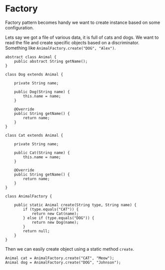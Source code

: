 # Factory

Factory pattern becomes handy we want to create instance based on some configuration. 

Lets say we got a file of various data, it is full of cats and dogs. We want to read the file and create specific objects based on a discriminator. Something like `AnimalFactory.create("DOG", "Alex")`.

```
abstract class Animal {
    public abstract String getName();
}

class Dog extends Animal {

    private String name;

    public Dog(String name) {
        this.name = name;
    }

    @Override
    public String getName() {
        return name;
    }
}

class Cat extends Animal {

    private String name;

    public Cat(String name) {
        this.name = name;
    }

    @Override
    public String getName() {
        return name;
    }
}

class AnimalFactory {

    public static Animal create(String type, String name) {
        if (type.equals("CAT")) {
            return new Cat(name);
        } else if (type.equals("DOG")) {
            return new Dog(name);
        }
        return null;
    }
}
```

Then we can easily create object using a static method `create`.

```
Animal cat = AnimalFactory.create("CAT", "Meow");
Animal dog = AnimalFactory.create("DOG", "Johnson");
```



